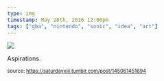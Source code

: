 ```yaml
---
type: img
timestamp: May 28th, 2016 12:00pm
tags: ["gba", "nintendo", "sonic", "idea", "art"]
---
```

<img src="https://saturdayxiii.github.io/media/145061451694.jpg"/>

Aspirations.
 
      
      
  
<small>source: https://saturdayxiii.tumblr.com/post/145061451694</small>